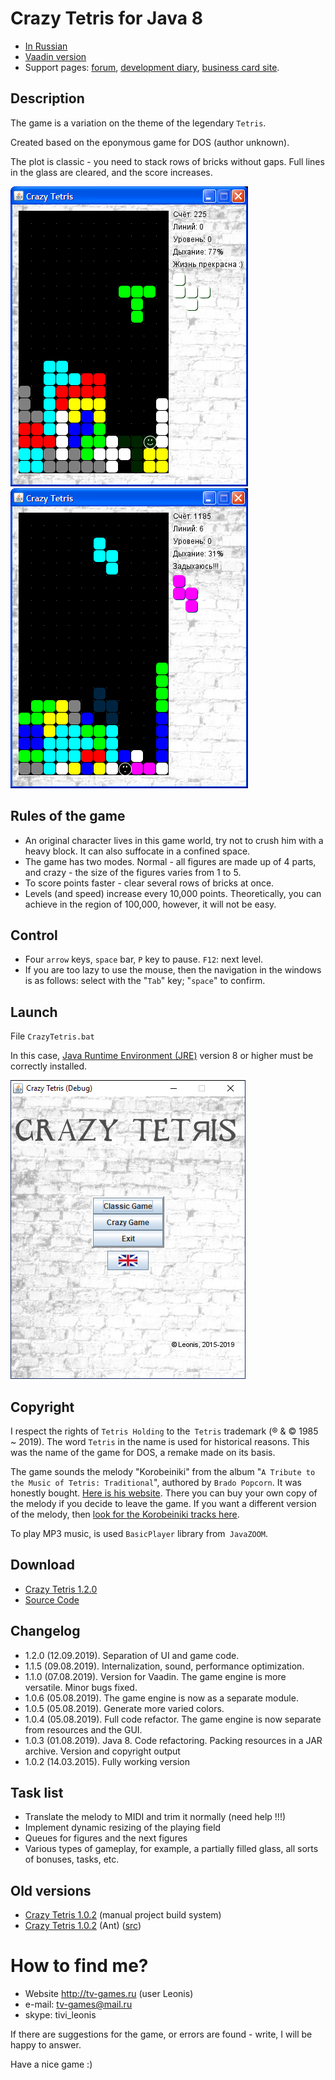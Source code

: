 Crazy Tetris for Java 8
===========

* [In Russian](README_RU.md)
* [Vaadin version](vaadin-tetris/README.md)
* Support pages: [forum](http://tv-games.ru/forum/blog.php?b=2034), [development diary](http://tv-games.ru/forum/showthread.php?t=5661), [business card site](http://leonis.tv-games.ru/crazytetris).

Description
--------
The game is a variation on the theme of the legendary `Tetris`.

Created based on the eponymous game for DOS (author unknown).

The plot is classic - you need to stack rows of bricks without gaps.
Full lines in the glass are cleared, and the score increases.

![Screenshot](doc/screen2.png "Screenshot") ![Screenshot](doc/screen3.png "Screenshot")

Rules of the game
-----------------
* An original character lives in this game world, try not to crush him with a heavy block. 
It can also suffocate in a confined space.
* The game has two modes. Normal - all figures are made up of 4 parts, and crazy - 
the size of the figures varies from 1 to 5.
* To score points faster - clear several rows of bricks at once.
* Levels (and speed) increase every 10,000 points. Theoretically, you can achieve in the region of 100,000,
however, it will not be easy.

Control
----------
* Four `arrow` keys, `space` bar, `P` key to pause. `F12`: next level.
* If you are too lazy to use the mouse, then the navigation in the windows is as follows: select with the "`Tab`" key; "`space`" to confirm.

Launch
------
File `CrazyTetris.bat`

In this case, [Java Runtime Environment (JRE)](http://www.oracle.com/technetwork/java/javase/downloads/index.html) version 8 or higher must be correctly installed.

![Screenshot](doc/screen1.png "Screenshot")

Copyright
---------------
I respect the rights of `Tetris Holding` to the` Tetris` trademark (® & © 1985 ~ 2019). The word `Tetris` in the name is used for historical reasons.
This was the name of the game for DOS, a remake made on its basis.

The game sounds the melody "Korobeiniki" from the album "`A Tribute to the Music of Tetris: Traditional`", authored by `Brado Popcorn`.
It was honestly bought. [Here is his website](http://bradopopcorn.bandcamp.com/album/a-tribute-to-the-music-of-tetris-traditional).
There you can buy your own copy of the melody if you decide to leave the game.
If you want a different version of the melody, then [look for the Korobeiniki tracks here](http://muzlishko.ru/mp3/%D0%9A%D0%BE%D1%80%D0%BE%D0%B1%D0%B5%D0%B9%D0%BD%D0%B8%D0%BA%D0%B8%20(%20Remix%20)).

To play MP3 music, is used `BasicPlayer` library from` JavaZOOM`.

Download
--------
* [Crazy Tetris 1.2.0](/doc/maven/CrazyTetris.zip)
* [Source Code](https://github.com/LeonisX/crazy-tetris)

Changelog
----------------

* 1.2.0 (12.09.2019). Separation of UI and game code.
* 1.1.5 (09.08.2019). Internalization, sound, performance optimization.
* 1.1.0 (07.08.2019). Version for Vaadin. The game engine is more versatile. Minor bugs fixed.
* 1.0.6 (05.08.2019). The game engine is now as a separate module.
* 1.0.5 (05.08.2019). Generate more varied colors.
* 1.0.4 (05.08.2019). Full code refactor. The game engine is now separate from resources and the GUI.
* 1.0.3 (01.08.2019). Java 8. Code refactoring. Packing resources in a JAR archive. Version and copyright output
* 1.0.2 (14.03.2015). Fully working version

Task list
---------

* Translate the melody to MIDI and trim it normally (need help !!!)
* Implement dynamic resizing of the playing field
* Queues for figures and the next figures
* Various types of gameplay, for example, a partially filled glass, all sorts of bonuses, tasks, etc.

Old versions
--------------

* [Crazy Tetris 1.0.2](/doc/batch/CrazyTetris-src.zip) (manual project build system)
* [Crazy Tetris 1.0.2](/doc/ant/CrazyTetris.zip) (Ant) ([src](/doc/ant/CrazyTetris-src.zip))

How to find me?
===============
* Website http://tv-games.ru (user Leonis)
* e-mail: tv-games@mail.ru
* skype: tivi_leonis

If there are suggestions for the game, or errors are found - write, I will be happy to answer.

Have a nice game :)
